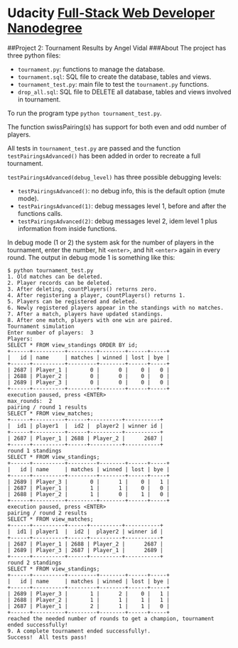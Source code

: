# Udacity [Full-Stack Web Developer Nanodegree](https://www.udacity.com/course/nd004)
##Project 2: Tournament Results </h2>
by Angel Vidal
###About
The project has three python files:
* `tournament.py`: functions to manage the database.
* `tournament.sql`: SQL file to create the database, tables and views.
* `tournament_test.py`: main file to test the `tournament.py` functions.
* `drop_all.sql`: SQL file to DELETE all database, tables and views involved 
in tournament.

To run the program type `python tournament_test.py`.

The function swissPairing(s) has support for both even and odd number of players.

All tests in `tournament_test.py` are passed and the function 
`testPairingsAdvanced()` has been added in order to recreate a full 
tournament.

`testPairingsAdvanced(debug_level)` has three possible debugging levels:
* `testPairingsAdvanced()`: no debug info, this is the default option (mute mode).
* `testPairingsAdvanced(1)`: debug messages level 1, before and after the functions calls.
* `testPairingsAdvanced(2)`: debug messages level 2, idem level 1 plus information from inside functions.

In debug mode (1 or 2) the system ask for the number of players in the 
tournament, enter the number, hit `<enter>`, and hit `<enter>` again in every round.
The output in debug mode 1 is something like this:
```
$ python tournament_test.py 
1. Old matches can be deleted.
2. Player records can be deleted.
3. After deleting, countPlayers() returns zero.
4. After registering a player, countPlayers() returns 1.
5. Players can be registered and deleted.
6. Newly registered players appear in the standings with no matches.
7. After a match, players have updated standings.
8. After one match, players with one win are paired.
Tournament simulation
Enter number of players:  3
Players:
SELECT * FROM view_standings ORDER BY id;
+------+----------+---------+--------+------+-----+
|   id | name     | matches | winned | lost | bye |
+------+----------+---------+--------+------+-----+
| 2687 | Player_1 |       0 |      0 |    0 |   0 |
| 2688 | Player_2 |       0 |      0 |    0 |   0 |
| 2689 | Player_3 |       0 |      0 |    0 |   0 |
+------+----------+---------+--------+------+-----+
execution paused, press <ENTER> 
max_rounds:  2
pairing / round 1 results
SELECT * FROM view_matches;
+------+----------+------+----------+-----------+
|  id1 | player1  |  id2 |  player2 | winner id |
+------+----------+------+----------+-----------+
| 2687 | Player_1 | 2688 | Player_2 |      2687 |
+------+----------+------+----------+-----------+
round 1 standings
SELECT * FROM view_standings;
+------+----------+---------+--------+------+-----+
|   id | name     | matches | winned | lost | bye |
+------+----------+---------+--------+------+-----+
| 2689 | Player_3 |       0 |      1 |    0 |   1 |
| 2687 | Player_1 |       1 |      1 |    0 |   0 |
| 2688 | Player_2 |       1 |      0 |    1 |   0 |
+------+----------+---------+--------+------+-----+
execution paused, press <ENTER> 
pairing / round 2 results
SELECT * FROM view_matches;
+------+----------+------+----------+-----------+
|  id1 | player1  |  id2 |  player2 | winner id |
+------+----------+------+----------+-----------+
| 2687 | Player_1 | 2688 | Player_2 |      2687 |
| 2689 | Player_3 | 2687 | Player_1 |      2689 |
+------+----------+------+----------+-----------+
round 2 standings
SELECT * FROM view_standings;
+------+----------+---------+--------+------+-----+
|   id | name     | matches | winned | lost | bye |
+------+----------+---------+--------+------+-----+
| 2689 | Player_3 |       1 |      2 |    0 |   1 |
| 2688 | Player_2 |       1 |      1 |    1 |   1 |
| 2687 | Player_1 |       2 |      1 |    1 |   0 |
+------+----------+---------+--------+------+-----+
reached the needed number of rounds to get a champion, tournament ended successfully! 
9. A complete tournament ended successfully!.
Success!  All tests pass!
```
